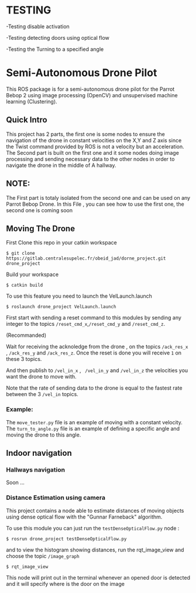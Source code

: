 # TESTING 
-Testing disable activation

-Testing detecting doors using optical flow

-Testing the Turning to a specified angle

# Semi-Autonomous Drone Pilot

This ROS package is for a semi-autonomous drone pilot for the Parrot Bebop 2 using image processing (OpenCV) and unsupervised machine learning (Clustering).

## Quick Intro

This project has 2 parts, the first one is some nodes to ensure the navigation of the drone in constant velocities on the X,Y and Z axis since the Twist command provided by ROS is not a velocity but an acceleration.
The Second part is built on the first one and it some nodes doing image processing and sending necessary data to the other nodes in order to navigate the drone in the middle of A hallway.
## NOTE:
The First part is totaly isolated from the second one and can be used on any Parrot Bebop Drone.
In this File , you can see how to use the first one, the second one is coming soon 

## Moving The Drone
First Clone this repo in your catkin workspace
```
$ git clone https://gitlab.centralesupelec.fr/obeid_jad/dorne_project.git drone_project
```
Build your workspace
```
$ catkin build
```
To use this feature you need to launch the VelLaunch.launch 

```
$ roslaunch drone_project VelLaunch.launch
```
First start with sending a reset command to this modules by sending any integer to the topics ```/reset_cmd_x```,```/reset_cmd_y``` and ```/reset_cmd_z```.

(Recommanded) 

Wait for receiving the acknoledge from the drone , on the topics ```/ack_res_x``` , ```/ack_res_y``` and ```/ack_res_z```. Once the reset is done you will receive ```1``` on these 3 topics.

And then publish to ```/vel_in_x``` , ``` /vel_in_y```  and ```/vel_in_z``` the velocities you want the drone to move with.

Note that the rate of sending data to the drone is equal to the fastest rate between the 3 ``` /vel_in ``` topics.

### Example:
The ``` move_tester.py ``` file is an example of moving with a constant velocity.
The ``` turn_to_angle.py ``` file is an example of defining a specific angle and moving the drone to this angle. 

## Indoor navigation
### Hallways navigation
Soon ...
### Distance Estimation using camera
This project contains a node able to estimate distances of moving objects using dense optical flow with the "Gunnar Farneback" algorithm.

To use this module you can just run the ```testDenseOpticalFlow.py``` node :

```
$ rosrun drone_project testDenseOpticalFlow.py
```

and to view the histogram showing distances, run the rqt_image_view and choose the topic ```/image_graph```
```
$ rqt_image_view
```

This node will print out in the terminal whenever an opened door is detected and it will specify where is the door on the image